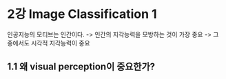 # 2강 Image Classification 1  
인공지능의 모티브는 인간이다. -> 인간의 지각능력을 모방하는 것이 가장 중요 -> 그 중에서도 시각적 지각능력이 중요  

## 1.1 왜 visual perception이 중요한가?

